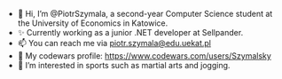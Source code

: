 - 👋 Hi, I’m @PiotrSzymala, a second-year Computer Science student at the University of Economics in Katowice. 
- ✨ Currently working as a junior .NET developer at Sellpander.
- 📫 You can reach me via piotr.szymala@edu.uekat.pl
- 🤺 My codewars profile: https://www.codewars.com/users/Szymalsky
- 👀 I’m interested in sports such as martial arts and jogging.  
<!---
PiotrSzymala/PiotrSzymala is a ✨ special ✨ repository because its `README.md` (this file) appears on your GitHub profile.
You can click the Preview link to take a look at your changes.
--->
